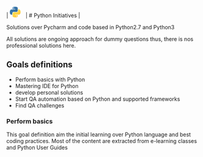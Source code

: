  
| <img src="./images/python.png"     alt="python logo"     style="float: center; margin-right: 10px;"     width=28px height=28px /> | # Python Initiatives 
 |




Solutions over Pycharm and code based in Python2.7 and Python3 

All solutions are ongoing approach for dummy questions thus, there is nos professional solutions here.

## Goals definitions

- Perform basics with Python
- Mastering IDE for Python
- develop personal solutions 
- Start QA automation based on Python and supported frameworks
- Find QA challenges

### Perform basics

This goal definition aim the initial learning over Python language and best coding practices.
Most of the content are extracted from e-learning classes and Python User Guides
<!--stackedit_data:
eyJkaXNjdXNzaW9ucyI6eyJwd0hzdXh1c2k2bmRPRWhnIjp7In
RleHQiOiIjIyMgUGVyZm9ybSBiYXNpY3MiLCJzdGFydCI6NTQy
LCJlbmQiOjU2MH19LCJjb21tZW50cyI6eyJ6cEM3a0N5Tnp1Rz
hlUHpvIjp7ImRpc2N1c3Npb25JZCI6InB3SHN1eHVzaTZuZE9F
aGciLCJzdWIiOiJnaDoxNDg2MzUwOCIsInRleHQiOiJPTiIsIm
NyZWF0ZWQiOjE2MDc2MzE0NDI2OTR9fSwiaGlzdG9yeSI6WzEw
NzE1MDIwMTMsMTM0Mzc5MzY0M119
-->